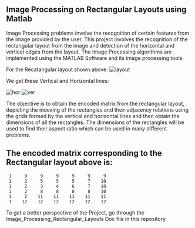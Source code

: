## Image Processing on Rectangular Layouts using Matlab

Image Processing problems involve the recognition of certain features from the image provided by the user. This project involves the recognition of the rectangular layout from the image and detection of the horizontal and vertical edges from the layout. The Image Processing algorithms are implemented using the MATLAB Software and its image processing tools.

For the Recatangular layout shown above:
![layout](https://user-images.githubusercontent.com/40790714/84437156-2c5fe800-ac52-11ea-9622-87089680fefd.png)

We get these Vertical and Horizontal lines:

![hor](https://user-images.githubusercontent.com/40790714/84437421-94163300-ac52-11ea-8f7b-613e3060818c.png)
![ver](https://user-images.githubusercontent.com/40790714/84437428-96788d00-ac52-11ea-9d3f-64f6089f246a.png)

The objective is to obtain the encoded matrix from the rectangular layout, depicting the indexing of the rectangles and their adjacency relations using the grids formed by the vertical and horizontal lines and then obtain the dimensions of all the rectangles. The dimensions of the rectangles will be used to find their aspect ratio which can be used in many different problems. 

## The encoded matrix corresponding to the Rectangular layout above is:
     1     9     9     9     9     9     9
     1     2     5     5     5     7    10
     1     2     3     4     6     7    10
     1     2     8     8     8     8    10
     1     2    11    11    11    11    11
     1    12    12    12    12    12    12

To get a better perspective of the Project, go through the Image_Processing_Rectangular_Layouts Doc file in this repository.
